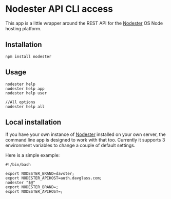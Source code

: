 # Nodester API CLI access

This app is a little wrapper around the REST API for the [Nodester](http://nodester.com/) OS Node hosting platform.

## Installation

    npm install nodester

## Usage

    nodester help
    nodester help app
    nodester help user

    //All options
    nodester help all


## Local installation

If you have your own instance of [Nodester](http://nodester.com/) installed on your own server, the 
command line app is designed to work with that too. Currently it supports 3 environment variables
to change a couple of default settings.

Here is a simple example:

    #!/bin/bash

    export NODESTER_BRAND=davster;
    export NODESTER_APIHOST=auth.davglass.com;
    nodester "$@"
    export NODESTER_BRAND=;
    export NODESTER_APIHOST=;

